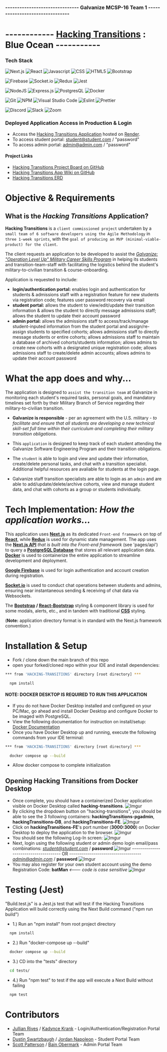 ### ------------------------------- Galvanize MCSP-16 Team 1 --------------------------------

# ------------ **[Hacking Transitions](https://hacking-transitions-nextjs-frontend.onrender.com/) : Blue Ocean** -----------

### Tech Stack

![Next.js](https://img.shields.io/badge/next.js-000000?style=for-the-badge&logo=nextdotjs&logoColor=white)
![React](https://camo.githubusercontent.com/ab4c3c731a174a63df861f7b118d6c8a6c52040a021a552628db877bd518fe84/68747470733a2f2f696d672e736869656c64732e696f2f62616467652f72656163742d2532333230323332612e7376673f7374796c653d666f722d7468652d6261646765266c6f676f3d7265616374266c6f676f436f6c6f723d253233363144414642)
![Javascript](https://camo.githubusercontent.com/93c855ae825c1757f3426f05a05f4949d3b786c5b22d0edb53143a9e8f8499f6/68747470733a2f2f696d672e736869656c64732e696f2f62616467652f4a6176615363726970742d3332333333303f7374796c653d666f722d7468652d6261646765266c6f676f3d6a617661736372697074266c6f676f436f6c6f723d463744463145)
![CSS](https://camo.githubusercontent.com/e6b67b27998fca3bccf4c0ee479fc8f9de09d91f389cccfbe6cb1e29c10cfbd7/68747470733a2f2f696d672e736869656c64732e696f2f62616467652f637373332d2532333135373242362e7376673f7374796c653d666f722d7468652d6261646765266c6f676f3d63737333266c6f676f436f6c6f723d7768697465)
![HTML5](https://camo.githubusercontent.com/49fbb99f92674cc6825349b154b65aaf4064aec465d61e8e1f9fb99da3d922a1/68747470733a2f2f696d672e736869656c64732e696f2f62616467652f68746d6c352d2532334533344632362e7376673f7374796c653d666f722d7468652d6261646765266c6f676f3d68746d6c35266c6f676f436f6c6f723d7768697465)
![Bootstrap](https://camo.githubusercontent.com/b13ed67c809178963ce9d538175b02649800772be1ce0cb02da5879e5614e236/68747470733a2f2f696d672e736869656c64732e696f2f62616467652f426f6f7473747261702d3536334437433f7374796c653d666f722d7468652d6261646765266c6f676f3d626f6f747374726170266c6f676f436f6c6f723d7768697465)

![Firebase](https://img.shields.io/badge/firebase-ffca28?style=for-the-badge&logo=firebase&logoColor=black)
![Socket.io](https://img.shields.io/badge/Socket.io-010101?&style=for-the-badge&logo=Socket.io&logoColor=white)
![Redux](https://img.shields.io/badge/Redux-593D88?style=for-the-badge&logo=redux&logoColor=white)
![Jest](https://img.shields.io/badge/Jest-C21325?style=for-the-badge&logo=jest&logoColor=white)

![NodeJS](https://img.shields.io/badge/node.js-6DA55F?style=for-the-badge&logo=node.js&logoColor=white)
![Express.js](https://img.shields.io/badge/Express.js-000000?style=for-the-badge&logo=express&logoColor=white)
![PostgresQL](https://camo.githubusercontent.com/29e7fc6c62f61f432d3852fbfa4190ff07f397ca3bde27a8196bcd5beae3ff77/68747470733a2f2f696d672e736869656c64732e696f2f62616467652f706f7374677265732d2532333331363139322e7376673f7374796c653d666f722d7468652d6261646765266c6f676f3d706f737467726573716c266c6f676f436f6c6f723d7768697465)
![Docker](https://camo.githubusercontent.com/63350538fde994bc287ccd4908809301e157980e6564bf78d2c5cec22c0a5914/68747470733a2f2f696d672e736869656c64732e696f2f62616467652f446f636b65722d3243413545303f7374796c653d666f722d7468652d6261646765266c6f676f3d646f636b6572266c6f676f436f6c6f723d7768697465)

![Git](https://img.shields.io/badge/git-%23F05033.svg?style=for-the-badge&logo=git&logoColor=white)
![NPM](https://img.shields.io/badge/NPM-%23000000.svg?style=for-the-badge&logo=npm&logoColor=white)
![Visual Studio Code](https://img.shields.io/badge/Visual_Studio_Code-0078D4?style=for-the-badge&logo=visual%20studio%20code&logoColor=white)
![Eslint](https://img.shields.io/badge/eslint-3A33D1?style=for-the-badge&logo=eslint&logoColor=white)
![Prettier](https://img.shields.io/badge/prettier-1A2C34?style=for-the-badge&logo=prettier&logoColor=F7BA3E)

![Discord](https://camo.githubusercontent.com/f868f43f3c084669121e55e633ca5c3e11d382872ab7db663789f5c736c71a43/68747470733a2f2f696d672e736869656c64732e696f2f62616467652f446973636f72642d3538363546323f7374796c653d666f722d7468652d6261646765266c6f676f3d646973636f7264266c6f676f436f6c6f723d7768697465)
![Slack](https://camo.githubusercontent.com/870d2945e15dde83583f64ea1f3f4471702e45bf30fa884412da74cb7731ae42/68747470733a2f2f696d672e736869656c64732e696f2f62616467652f536c61636b2d3441313534423f7374796c653d666f722d7468652d6261646765266c6f676f3d736c61636b266c6f676f436f6c6f723d7768697465)
![Zoom](https://camo.githubusercontent.com/c6c90c4d74d5fad08da3e2c31c556ea8a8b45a6bd5756b6e49111d9825cde56f/68747470733a2f2f696d672e736869656c64732e696f2f62616467652f5a6f6f6d2d3244384346463f7374796c653d666f722d7468652d6261646765266c6f676f3d7a6f6f6d266c6f676f436f6c6f723d7768697465)

### Deployed Application Access in Production & Login

- Access the [Hacking Transitions Application](https://hacking-transitions-nextjs-frontend.onrender.com/) hosted on [Render](https://render.com/).
- To access student portal: student@student.com / "password"
- To access admin portal: admin@admin.com / "password"

#### Project Links

- [Hacking Transitions Project Board on GitHub](https://github.com/orgs/gschool-blue-ocean/projects/7)
- [Hacking Transitions App Wiki on GitHub](https://github.com/gschool-blue-ocean/hacking-transitions/wiki)
- [Hacking Transitions ERD](https://i.imgur.com/LNIOfac.png)

# Objective & Requirements

## What is the _Hacking Transitions_ Application?

**Hacking Transitions** is a `client commissioned project` undertaken by a `small team of 6 software developers using the Agile Methodology` in `three 1-week sprints`, with the `goal of producing an MVP (minimal-viable-product) for the client`.

The client requests an application to be developed to assist the _[Galvanize: "Operation Level Up" Military Career Skills Program](https://www.eventbrite.com/e/operation-level-up-career-skills-program-info-session-tickets-150113466419)_ in helping its students and transition-team-staff with facilitating the logistics behind the student's military-to-civilian transition & course-onboarding.

Application is requested to include:

- **login/authentication portal:** enables login and authentication for students & admissions staff with a registration feature for new students via registration code; features user password recovery via email
- **student portal:** allows the student to view/edit/update their transition information & allows the student to directly message admissions staff; allows the student to update their account password
- **admin portal:** allows the admissions staff to access/track/manage student-inputed information from the student portal and assign/re-assign students to specified cohorts; allows admissions staff to directly message students or entire cohorts; allows admissions staff to maintain a database of archived cohorts/students information; allows admins to create new cohorts with a designated unique registration code; allows admissions staff to create/delete admin accounts; allows admins to update their account password

# What the app does and why...

The application is designed to `assist the transition team` at Galvanize in monitoring each student's required tasks, personal goals, and mandatory timelines set forth by their Military Branch of Service regarding their military-to-civilian transition.

- **Galvanize is responsible** - per an agreement with the U.S. military - _to facilitate and ensure that all students are developing a new technical skill-set full time within their curriculum and completing their military transition obligations._

- This `application` is designed to keep track of each student attending the Galvanize Software Engineering Program and their transition obligations.

- The `student` is able to login and view and update their information, create/delete personal tasks, and chat with a transition specialist. Additional helpful resources are avaliable for students at the login page.

- Galvanize staff transition specialists are able to login as an `admin` and are able to add/update/delete/archive cohorts, view and manage student data, and chat with cohorts as a group or students individually.

# Tech Implementation: _How the application works..._

This application uses **[Next.js](https://nextjs.org/)** as its dedicated `Front-end framework` on top of **[React](https://reactjs.org/)**, while **[Redux](https://redux.js.org/)** is used for dynamic state management. The app uses the **[Next.js API](https://nextjs.org/docs/api-routes/introduction)** _that is built into the Front-end framework_ (see 'pages/api') to query a **[PostgreSQL Database](https://www.postgresql.org/)** that stores all relevant application data. **[Docker](https://www.docker.com/)** is used to containerize the entire application to streamline development and deployment.

**[Google Firebase](https://firebase.google.com/)** is used for login authentication and account creation during registration.

**[Socket.io](https://socket.io/)** is used to conduct chat operations between students and admins, ensuring near instantaneous sending & receiving of chat data via Websockets.

The **[Bootstrap](https://getbootstrap.com/) / [React-Bootstrap](https://react-bootstrap.github.io/)** styling & component library is used for some modals, alerts, etc., and in tandem with traditional **[CSS](https://developer.mozilla.org/en-US/docs/Web/CSS)** styling.

(**Note:** application directory format is in standard with the Next.js framework convention.)

# Installation & Setup

- Fork / clone down the main branch of this repo
- open your forked/cloned repo within your IDE and install dependencies:

```bash
*** from 'HACKING-TRANSITIONS' directory [root directory] ***

  npm install
```

#### **NOTE:** DOCKER DESKTOP IS REQUIRED TO RUN THIS APPLICATION

- If you do not have Docker Desktop installed and configured on your PC/Mac, go ahead and install Docker Desktop and configure Docker to be imaged with PostgreSQL.
- View the following documentation for instruction on install/setup: [Docker Documentation](https://docs.docker.com/)
- Once you have Docker Desktop up and running, execute the following commands from your IDE terminal:

```bash
*** from 'HACKING-TRANSITIONS' directory [root directory] ***

  docker compose up --build

```

- Allow docker compose to complete initialization

## Opening **Hacking Transitions** from Docker Desktop

- Once complete, you should have a containerized Docker application visible on Docker Desktop called **hacking-transitions**.
  ![Imgur](https://i.imgur.com/qjRFw2V.png)
- By clicking the dropdown button on "hacking-transitions", you should be able to see the 3 following containers: **hackingTransitions-pgadmin**, **hackingTransitions-DB**, and **hackingTransitions-FE**.
  ![Imgur](https://i.imgur.com/Vb30XE2.gif)
- Click on **hackingTransitions-FE**'s port number (**3000:3000**) on Docker Desktop to deploy the application to the browser.
  ![Imgur](https://i.imgur.com/qc8lm4k.gif)
- You should see the following Log-In screen:
  ![Imgur](https://i.imgur.com/DAfurAI.png)
- Next, login using the following student or admin demo login email/pass combinations:
  *student@student.com* / **password**
  ![Imgur](https://i.imgur.com/hRCPUJ1.gif)
  -------------------------------------- OR ------------------------------------  
   *admin@admin.com* / **password**
  ![Imgur](https://i.imgur.com/OZPWtvv.gif)
- You may also register for your own student account using the demo Registration Code: **batMan** _<--- code is case sensitive_
  ![Imgur](https://i.imgur.com/XVJacfZ.gif)

# Testing (Jest)
"Build.test.js" is a Jest.js test that will test if the Hacking Transitions Application will build correctly using the Next Build command ("npm run build")

- 1.) Run an "npm install" from root project directory
```bash
  npm install
```
- 2.) Run "docker-compose up --build"
```bash
  docker compose up --build
```
- 3.) CD into the "tests" directory
```bash
  cd tests/
```
- 4.) Run "npm test" to test if the app will execute a Next Build without failing
```bash
  npm test
```

# Contributors

- [Jullian Rives](https://github.com/jullianrives7) / [Kadynce Krank](https://github.com/kadync3) - Login/Authentication/Registration Portal Team
- [Dustin Swartzbaugh](https://github.com/Swartz-D) / [Jordan Napoleon](https://github.com/jordannapoleon) - Student Portal Team
- [Scott Patterson](https://github.com/Enzinoman) / [Bain Obermark](https://github.com/SCP-714) - Admin Portal Team
